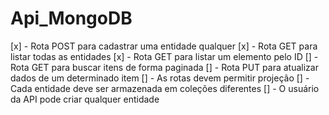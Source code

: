 # Api_MongoDB


[x] - Rota POST para cadastrar uma entidade qualquer
[x] - Rota GET para listar todas as entidades 
[x] - Rota GET para listar um elemento pelo ID
[] - Rota GET para buscar itens de forma paginada
[] - Rota PUT para atualizar dados de um determinado item
[] - As rotas devem permitir projeção
[] - Cada entidade deve ser armazenada em coleções diferentes
[] - O usuário da API pode criar qualquer entidade
